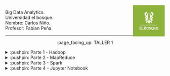 <img align="right" width="100" height="100" src="./Screenshots/UB.jpg">

<p>
Big Data Analytics.
<br>
Universidad el bosque.
<br>
Nombre: Carlos Niño.
<br>
Profesor: Fabian Peña. 
</p>

---------------------------

<p align="center">
    :page_facing_up: TALLER 1
</p>


<details>
<summary>:pushpin: Parte 1 - Hadoop</summary>
  <br>
  1. Se instalo una maquina virtual en VirtualBox con Ubuntu como sistema:
   <br><br>
   <img src="./Screenshots/Parte1/Ubuntu.png">

  <br>
  2. Se siguieron los pasos de esta guía:   
    <a href="http://cis.csuohio.edu/~sschung/cis612/Instruction_INSTALLING_HADOOP_Ubuntu.pdf">Guía Hadoop</a>
    <br><br>
    Evidencia de su ejecución y funcionamiento:
    <br><br>
    <img src="./Screenshots/Parte1/Evidencia1.png">
   
    
</details>

<details>
<summary>:pushpin: Parte 2 - MapReduce</summary>
    <br>
   1. Se siguieron los pasos de la <a href="https://hadoop.apache.org/docs/stable/hadoop-project-dist/hadoop-common/SingleCluster.html#Execution">guía oficial</a> de Apache Hadoop, en especifico la sección de execution:
   <br>
   &nbsp;&nbsp;1.1. Web interface:
    <br><br>
    <img src="./Screenshots/Parte2/localhost.png">
   <br>
   &nbsp;&nbsp;1.2. Se crearon el siguiente directorio con el siguiente comando de la guía oficial:
    <br>
    
    `bin/hdfs dfs -mkdir /user/hdoop/input` codigo.
    
    </br> 
    &nbsp;&nbsp;Evidencia:
    <br><br>
    <img src="./Screenshots/Parte2/ruta.png">
    <br>
   &nbsp;&nbsp;1.3. Copiar los archivos etc/hadoop/*.xml a la carpeta input:
    <br> 
    &nbsp;&nbsp;Para esto se utiliza el siguiente comando de la guía oficial: bin/hdfs dfs -put etc/hadoop/*.xml input
    <br> 
    &nbsp;&nbsp;Evidencia de su ejecución en localhost:
    <br><br>
    <img src="./Screenshots/Parte2/put.png">
    <br>
   &nbsp;&nbsp;1.4. Ejecución del ejemplo:
     <br><br>
    <img src="./Screenshots/Parte2/Ejemplo/Consola1.png">
    <br>
    <img src="./Screenshots/Parte2/Ejemplo/Consola2.png">
    <br>
    <img src="./Screenshots/Parte2/Ejemplo/Consola3.png">
    <br>
   &nbsp;&nbsp;1.5. Archivo de salida:
    <br><br>
    <img src="./Screenshots/Parte2/Ejemplo/Consola4.png">
    
  
</details>

<details>
<summary>:pushpin: Parte 3 - Spark</summary>
this is hidden
</details>

<details>
<summary>:pushpin: Parte 4 - Jupyter Notebook</summary>
this is hidden
</details>
